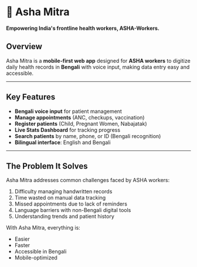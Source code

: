 # 🌸 Asha Mitra  
**Empowering India's frontline health workers, ASHA-Workers.**

## Overview
Asha Mitra is a **mobile-first web app** designed for **ASHA workers** to digitize daily health records in **Bengali** with voice input, making data entry easy and accessible.

---

## Key Features
- **Bengali voice input** for patient management  
- **Manage appointments** (ANC, checkups, vaccination)  
- **Register patients** (Child, Pregnant Women, Nabajatak)  
- **Live Stats Dashboard** for tracking progress  
- **Search patients** by name, phone, or ID (Bengali recognition)  
- **Bilingual interface**: English and Bengali  

---

## The Problem It Solves
Asha Mitra addresses common challenges faced by ASHA workers:
1. Difficulty managing handwritten records  
2. Time wasted on manual data tracking  
3. Missed appointments due to lack of reminders  
4. Language barriers with non-Bengali digital tools  
5. Understanding trends and patient history

With Asha Mitra, everything is:
- Easier  
- Faster  
- Accessible in Bengali  
- Mobile-optimized  
